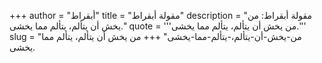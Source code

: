 +++
author = "أبقراط"
title = "مقولة أبقراط"
description = "مقولة أبقراط: من يخش أن يتألم، يتألم مما يخشى."
quote = '''من يخش أن يتألم، يتألم مما يخشى.'''
slug = "من-يخش-أن-يتألم،-يتألم-مما-يخشى"
+++
من يخش أن يتألم، يتألم مما يخشى.
